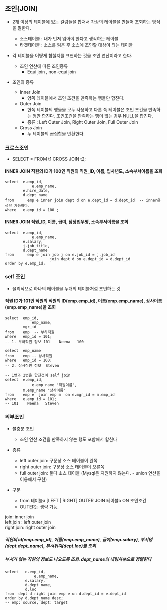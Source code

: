 ## 조인(JOIN)
- 2개 이상의 테이블에 있는 컬럼들을 합쳐서 가상의 테이블을 만들어 조회하는 방식을 말한다.
 	- 소스테이블 : 내가 먼저 읽어야 한다고 생각하는 테이블
	- 타겟테이블 : 소스를 읽은 후 소스에 조인할 대상이 되는 테이블
 
- 각 테이블을 어떻게 합칠지를 표현하는 것을 조인 연산이라고 한다.
    - 조인 연산에 따른 조인종류
        - Equi join , non-equi join
- 조인의 종류
    - Inner Join 
        - 양쪽 테이블에서 조인 조건을 만족하는 행들만 합친다. 
    - Outer Join
        - 한쪽 테이블의 행들을 모두 사용하고 다른 쪽 테이블은 조인 조건을 만족하는 행만 합친다. 조인조건을 만족하는 행이 없는 경우 NULL을 합친다.
        - 종류 : Left Outer Join,  Right Outer Join, Full Outer Join
    - Cross Join
        - 두 테이블의 곱집합을 반환한다. 
### 크로스조인
- SELECT * 
  FROM t1 CROSS JOIN t2;
#### **INNER JOIN** 직원의 ID가 100인 직원의 직원_ID, 이름, 입사년도, 소속부서이름을 조회
```mysql
select  e.emp_id, 
		    e.emp_name,
        e.hire_date,
        d.dept_name
from	  emp e inner join dept d on e.dept_id = d.dept_id  -- inner은 생략 가능하다.
where   e.emp_id = 100 ;
```
#### **INNER JOIN** 직원_ID, 이름, 급여, 담당업무명, 소속부서이름을 조회
```mqsql
select  e.emp_id,
		    e.emp_name,
        e.salary,
        j.job_title,
        d.dept_name
from	  emp e join job j on e.job_id = j.job_id 
			        join dept d on e.dept_id = d.dept_id
order by e.emp_id;
```
### self 조인
- 물리적으로 하나의 테이블을 두개의 테이블처럼 조인하는 것
#### 직원 ID가 101인 직원의 직원의 ID(emp.emp_id), 이름(emp.emp_name), 상사이름(emp.emp_name)을 조회
```mysql
select  emp_id,
		    emp_name, 
        mgr_id
from    emp  -- 부하직원 
where   emp_id = 101;
-- 1. 부하직원 정보 101    Neena   100

select  emp_name
from    emp -- 상사직원
where   emp_id = 100;
-- 2. 상사직원 정보  Steven

-- 1번과 2번을 합친것이 self join
select  e.emp_id,
		    e.emp_name "직원이름",
        m.emp_name "상사이름"
from    emp e  join emp m  on e.mgr_id = m.emp_id
where   e.emp_id = 101;
-- 101    Neena   Steven
```
### 외부조인
- 불충분 조인
    - 조인 연산 조건을 만족하지 않는 행도 포함해서 합친다
- 종류
  - left  outer join: 구문상 소스 테이블이 왼쪽
  - right outer join: 구문상 소스 테이블이 오른쪽
  - full outer join:  둘다 소스 테이블 (Mysql은 지원하지 않는다. - union 연산을 이용해서 구현)

- 구문
  - from 테이블a [LEFT | RIGHT] OUTER JOIN 테이블b ON 조인조건
  - OUTER는 생략 가능.


join: inner join   
left join : left outer join   
right join: right outer join   
##### 직원의 id(emp.emp_id), 이름(emp.emp_name), 급여(emp.salary), 부서명(dept.dept_name), 부서위치(dept.loc)를 조회   
##### 부서가 없는 직원의 정보도 나오도록 조회. dept_name의 내림차순으로 정렬한다
```mysql
select   e.emp_id,
		     e.emp_name,
         e.salary,
         d.dept_name,
         d.loc
from  dept d right join emp e on d.dept_id = e.dept_id
order by d.dept_name desc;
-- emp: source, dept: target
```

